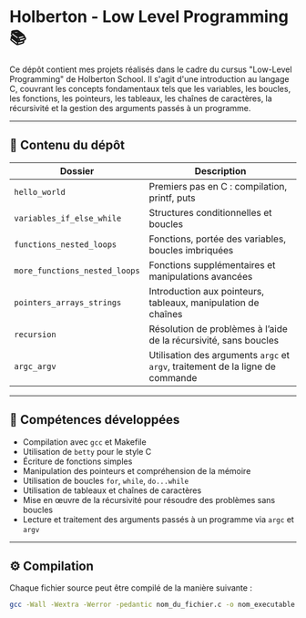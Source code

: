 # Holberton - Low Level Programming 📚 

Ce dépôt contient mes projets réalisés dans le cadre du cursus "Low-Level Programming" de Holberton School. Il s'agit d'une introduction au langage C, couvrant les concepts fondamentaux tels que les variables, les boucles, les fonctions, les pointeurs, les tableaux, les chaînes de caractères, la récursivité et la gestion des arguments passés à un programme.

---

## 📁 Contenu du dépôt

| Dossier | Description |
|--------|-------------|
| `hello_world` | Premiers pas en C : compilation, printf, puts |
| `variables_if_else_while` | Structures conditionnelles et boucles |
| `functions_nested_loops` | Fonctions, portée des variables, boucles imbriquées |
| `more_functions_nested_loops` | Fonctions supplémentaires et manipulations avancées |
| `pointers_arrays_strings` | Introduction aux pointeurs, tableaux, manipulation de chaînes |
| `recursion` | Résolution de problèmes à l’aide de la récursivité, sans boucles |
| `argc_argv` | Utilisation des arguments `argc` et `argv`, traitement de la ligne de commande |

---

## 🧠 Compétences développées

- Compilation avec `gcc` et Makefile
- Utilisation de `betty` pour le style C
- Écriture de fonctions simples
- Manipulation des pointeurs et compréhension de la mémoire
- Utilisation de boucles `for`, `while`, `do...while`
- Utilisation de tableaux et chaînes de caractères
- Mise en œuvre de la récursivité pour résoudre des problèmes sans boucles
- Lecture et traitement des arguments passés à un programme via `argc` et `argv`

---

## ⚙️ Compilation

Chaque fichier source peut être compilé de la manière suivante :

```bash
gcc -Wall -Wextra -Werror -pedantic nom_du_fichier.c -o nom_executable